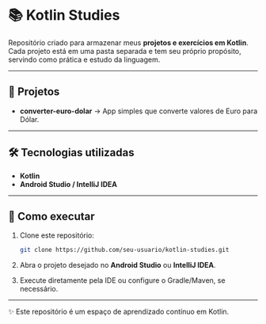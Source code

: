 # 📚 Kotlin Studies  

Repositório criado para armazenar meus **projetos e exercícios em Kotlin**.  
Cada projeto está em uma pasta separada e tem seu próprio propósito, servindo como prática e estudo da linguagem.  

---

## 📂 Projetos

  - **converter-euro-dolar** → App simples que converte valores de Euro para Dólar. 

---

## 🛠️ Tecnologias utilizadas
- **Kotlin**  
- **Android Studio / IntelliJ IDEA**  

---

## 🚀 Como executar
1. Clone este repositório:
   ```bash
   git clone https://github.com/seu-usuario/kotlin-studies.git
   ```

2. Abra o projeto desejado no **Android Studio** ou **IntelliJ IDEA**.
3. Execute diretamente pela IDE ou configure o Gradle/Maven, se necessário.

---

✨ Este repositório é um espaço de aprendizado contínuo em Kotlin.

